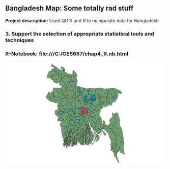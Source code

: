 ## Bangladesh Map: Some totally rad stuff

**Project description:** Used QGIS and R to manipulate data for Bangladesh

### 3. Support the selection of appropriate statistical tools and techniques

### R-Notebook: file:///C:/GES687/chap4_R.nb.html

<img src="images/project_3_github.png?raw=true"/>
